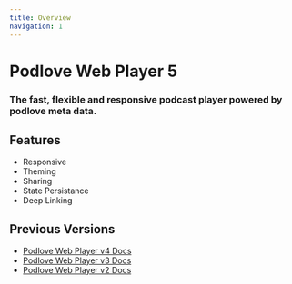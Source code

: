 ```yaml
---
title: Overview
navigation: 1
---
```


# Podlove Web Player 5
### The fast, flexible and responsive podcast player powered by podlove meta data.

<podlove-web-player episode="fixtures/episode.json" config="fixtures/config.json" variant="xl"/>

## Features

- Responsive
- Theming
- Sharing
- State Persistance
- Deep Linking

## Previous Versions

- [Podlove Web Player v4 Docs](https://docs.podlove.org/podlove-web-player-v4/)
- [Podlove Web Player v3 Docs](https://docs.podlove.org/podlove-web-player-v3/)
- [Podlove Web Player v2 Docs](https://docs.podlove.org/podlove-web-player-v3/versions/v2.html)
